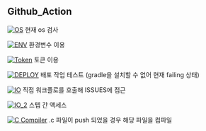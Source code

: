 ## Github_Action
[![OS](https://github.com/PolyGon-13/Github_Action_Study/actions/workflows/os_test.yml/badge.svg)](https://github.com/PolyGon-13/Github_Action_Study/actions/workflows/os_test.yml)
현재 os 검사

[![ENV](https://github.com/PolyGon-13/Github_Action_Study/actions/workflows/env_test.yml/badge.svg)](https://github.com/PolyGon-13/Github_Action_Study/actions/workflows/env_test.yml)
환경변수 이용

[![Token](https://github.com/PolyGon-13/Github_Action_Study/actions/workflows/token_test.yml/badge.svg)](https://github.com/PolyGon-13/Github_Action_Study/actions/workflows/token_test.yml)
토큰 이용

[![DEPLOY](https://github.com/PolyGon-13/Github_Action_Study/actions/workflows/deploy_test.yml/badge.svg)](https://github.com/PolyGon-13/Github_Action_Study/actions/workflows/deploy_test.yml)
배포 작업 테스트 (gradle을 설치할 수 없어 현재 failing 상태)

[![IO](https://github.com/PolyGon-13/Github_Action_Study/actions/workflows/io_test.yml/badge.svg)](https://github.com/PolyGon-13/Github_Action_Study/actions/workflows/io_test.yml)
직접 워크플로를 호출해 ISSUES에 접근

[![IO_2](https://github.com/PolyGon-13/Github_Action_Study/actions/workflows/io_test2.yml/badge.svg)](https://github.com/PolyGon-13/Github_Action_Study/actions/workflows/io_test2.yml)
스텝 간 액세스

[![C Compiler](https://github.com/PolyGon-13/Github_Action_Study/actions/workflows/c_compile_test.yml/badge.svg)](https://github.com/PolyGon-13/Github_Action_Study/actions/workflows/c_compile_test.yml)
.c 파일이 push 되었을 경우 해당 파일을 컴파일
